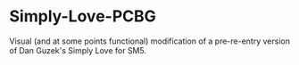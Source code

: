 # Simply-Love-PCBG
Visual (and at some points functional) modification of a pre-re-entry version of Dan Guzek's Simply Love for SM5.

